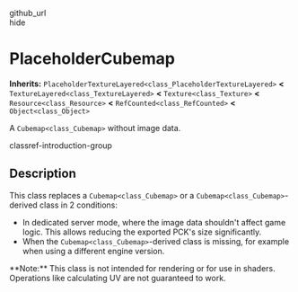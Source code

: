 github\_url  
hide

# PlaceholderCubemap

**Inherits:**
`PlaceholderTextureLayered<class_PlaceholderTextureLayered>` **&lt;**
`TextureLayered<class_TextureLayered>` **&lt;** `Texture<class_Texture>`
**&lt;** `Resource<class_Resource>` **&lt;**
`RefCounted<class_RefCounted>` **&lt;** `Object<class_Object>`

A `Cubemap<class_Cubemap>` without image data.

classref-introduction-group

## Description

This class replaces a `Cubemap<class_Cubemap>` or a
`Cubemap<class_Cubemap>`-derived class in 2 conditions:

-   In dedicated server mode, where the image data shouldn't affect game
    logic. This allows reducing the exported PCK's size significantly.
-   When the `Cubemap<class_Cubemap>`-derived class is missing, for
    example when using a different engine version.

\*\*Note:\*\* This class is not intended for rendering or for use in
shaders. Operations like calculating UV are not guaranteed to work.
